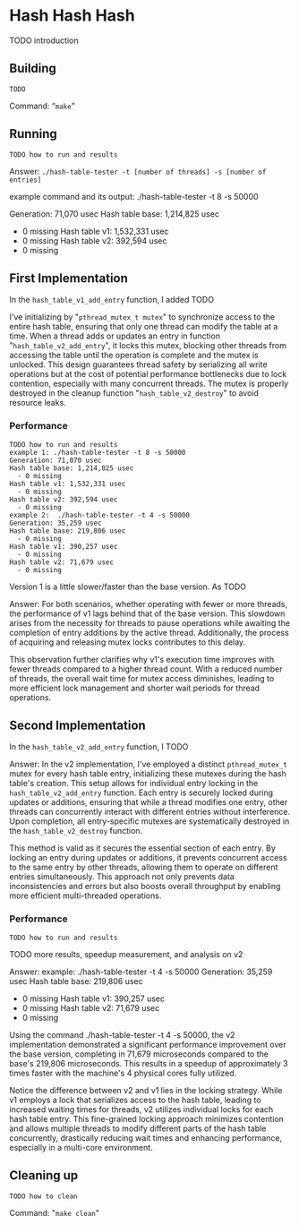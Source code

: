 # Hash Hash Hash
TODO introduction

## Building
```shell
TODO
```
Command:
“`make`"

## Running
```shell
TODO how to run and results
```
Answer:
`./hash-table-tester -t [number of threads] -s [number of entries]`

example command and its output:
./hash-table-tester -t 8 -s 50000

Generation: 71,070 usec
Hash table base: 1,214,825 usec
  - 0 missing
Hash table v1: 1,532,331 usec
  - 0 missing
Hash table v2: 392,594 usec
  - 0 missing


## First Implementation
In the `hash_table_v1_add_entry` function, I added TODO

I've  initializing by "`pthread_mutex_t mutex`" to synchronize access to the entire hash table, ensuring that only one thread can modify the table at a time. When a thread adds or updates an entry in function "`hash_table_v2_add_entry`", it locks this mutex, blocking other threads from accessing the table until the operation is complete and the mutex is unlocked. This design guarantees thread safety by serializing all write operations but at the cost of potential performance bottlenecks due to lock contention, especially with many concurrent threads. The mutex is properly destroyed in the cleanup function "`hash_table_v2_destroy`" to avoid resource leaks.

### Performance
```shell
TODO how to run and results
example 1: ./hash-table-tester -t 8 -s 50000
Generation: 71,070 usec
Hash table base: 1,214,825 usec
  - 0 missing
Hash table v1: 1,532,331 usec
  - 0 missing
Hash table v2: 392,594 usec
  - 0 missing
example 2:  ./hash-table-tester -t 4 -s 50000
Generation: 35,259 usec
Hash table base: 219,806 usec
  - 0 missing
Hash table v1: 390,257 usec
  - 0 missing
Hash table v2: 71,679 usec
  - 0 missing
```
Version 1 is a little slower/faster than the base version. As TODO

Answer:
For both scenarios, whether operating with fewer or more threads, the performance of v1 lags behind that of the base version. This slowdown arises from the necessity for threads to pause operations while awaiting the completion of entry additions by the active thread. Additionally, the process of acquiring and releasing mutex locks contributes to this delay.

This observation further clarifies why v1's execution time improves with fewer threads compared to a higher thread count. With a reduced number of threads, the overall wait time for mutex access diminishes, leading to more efficient lock management and shorter wait periods for thread operations.

## Second Implementation
In the `hash_table_v2_add_entry` function, I TODO

Answer:
In the v2 implementation, I've employed a distinct `pthread_mutex_t` mutex for every hash table entry, initializing these mutexes during the hash table's creation. This setup allows for individual entry locking in the `hash_table_v2_add_entry` function. Each entry is securely locked during updates or additions, ensuring that while a thread modifies one entry, other threads can concurrently interact with different entries without interference. Upon completion, all entry-specific mutexes are systematically destroyed in the `hash_table_v2_destroy` function.

This method is valid as it secures the essential section of each entry. By locking an entry during updates or additions, it prevents concurrent access to the same entry by other threads, allowing them to operate on different entries simultaneously. This approach not only prevents data inconsistencies and errors but also boosts overall throughput by enabling more efficient multi-threaded operations.

### Performance
```shell
TODO how to run and results
```
TODO more results, speedup measurement, and analysis on v2

Answer:
example:  ./hash-table-tester -t 4 -s 50000
Generation: 35,259 usec
Hash table base: 219,806 usec
- 0 missing
Hash table v1: 390,257 usec
- 0 missing
Hash table v2: 71,679 usec
- 0 missing

Using the command ./hash-table-tester -t 4 -s 50000, the v2 implementation demonstrated a significant performance improvement over the base version, completing in 71,679 microseconds compared to the base's 219,806 microseconds. This results in a speedup of approximately 3 times faster with the machine's 4 physical cores fully utilized.

Notice the difference between v2 and v1 lies in the locking strategy. While v1 employs a lock that serializes access to the hash table, leading to increased waiting times for threads, v2 utilizes individual locks for each hash table entry. This fine-grained locking approach minimizes contention and allows multiple threads to modify different parts of the hash table concurrently, drastically reducing wait times and enhancing performance, especially in a multi-core environment.


## Cleaning up
```shell
TODO how to clean
```
Command:
"`make clean`"